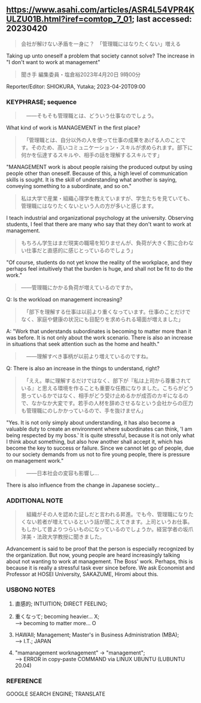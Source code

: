 ## https://www.asahi.com/articles/ASR4L54VPR4KULZU01B.html?iref=comtop_7_01; last accessed: 20230420

> 会社が解けない矛盾を一身に？　「管理職にはなりたくない」増える

Taking up unto oneself a problem that society cannot solve? The increase in "I don't want to work at management"

> 聞き手 編集委員・塩倉裕2023年4月20日 9時00分

Reporter/Editor: SHIOKURA, Yutaka; 2023-04-20T09:00 

### KEYPHRASE; sequence

>　――そもそも管理職とは、どういう仕事なのでしょう。

What kind of work is MANAGEMENT in the first place?

>　「管理職とは、自分以外の人を使って仕事の成果をあげる人のことです。そのため、高いコミュニケーション・スキルが求められます。部下に何かを伝達するスキルや、相手の話を理解するスキルです」

"MANAGEMENT work is about people raising the produced output by using people other than oneself. Because of this, a high level of communication skills is sought. It is the skill of understanding what another is saying, conveying something to a subordinate, and so on."

> 私は大学で産業・組織心理学を教えていますが、学生たちを見ていても、管理職にはなりたくないという人の方が多いと感じます。

I teach industrial and organizational psychology at the university. Observing students, I feel that there are many who say that they don't want to work at management.

> もちろん学生はまだ現実の職場を知りませんが、負荷が大きく割に合わない仕事だと直感的に感じとっているのでしょう」

"Of course, students do not yet know the reality of the workplace, and they perhaps feel intuitively that the burden is huge, and shall not be fit to do the work."

> ――管理職にかかる負荷が増えているのですか。

Q: Is the workload on management increasing?

>　「部下を理解する仕事は以前より重くなっています。仕事のことだけでなく、家庭や健康の状況にも目配りを求められる場面が増えました」

A: "Work that understands subordinates is becoming to matter more than it was before. It is not only about the work scenario. There is also an increase in situations that seek attention such as the home and health."

>　――理解すべき事柄が以前より増えているのですね。

Q: There is also an increase in the things to understand, right?

>　「ええ。単に理解するだけではなく、部下が『私は上司から尊重されている』と思える環境を作ることも重要な任務になりました。こちらがどう思っているかではなく、相手がどう受け止めるかが成否のカギになるので、なかなか大変です。若手の人材を辞めさせるなという会社からの圧力も管理職にのしかかっているので、手を抜けません」

"Yes. It is not only simply about understanding, it has also become a valuable duty to create an environment where subordinates can think, 'I am being respected by my boss.' It is quite stressful, because it is not only what I think about something, but also how another shall accept it, which has become the key to success or failure. Since we cannot let go of people, due to our society demands from us not to fire young people, there is pressure on management work."

>　――日本社会の変容も影響し…

There is also influence from the change in Japanese society...

### ADDITIONAL NOTE

>　組織がその人を認めた証しだと言われる昇進。でも今、管理職になりたくない若者が増えているという話が聞こえてきます。上司というお仕事。もしかして昔よりつらいものになっているのでしょうか。経営学者の坂爪洋美・法政大学教授に聞きました。

Advancement is said to be proof that the person is especially recognized by the organization. But now, young people are heard increasingly talking about not wanting to work at management. The Boss' work. Perhaps, this is because it is really a stressful task ever since before. We ask Economist and Professor at HOSEI University, SAKAZUME, Hiromi about this.

### USBONG NOTES

1) 直感的; INTUITION; DIRECT FEELING;

2) 重くなって; becoming heavier... X;<br/> 
--> becoming to matter more... O

3) HAWAII; Management; Master's in Business Administration (MBA);<br/>
--> I.T.; JAPAN

4) "mamanagement worknagement" -> "management";<br/>
--> ERROR in copy-paste COMMAND via LINUX UBUNTU (LUBUNTU 20.04)

### REFERENCE

GOOGLE SEARCH ENGINE; TRANSLATE
